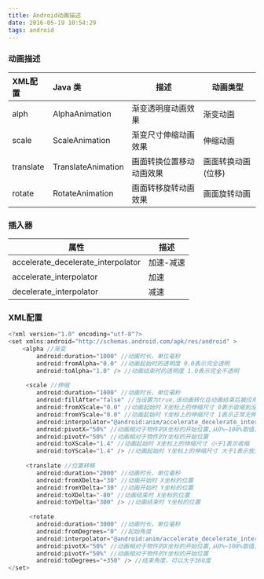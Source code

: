 ```yaml
---
title: Android动画描述
date: 2016-05-19 10:54:29
tags: android
---
```


### 动画描述
| XML配置     | Java 类             | 描述           | 动画类型       |
| :-------- | :----------------- | ------------ | ---------- |
| alph      | AlphaAnimation     | 渐变透明度动画效果    | 渐变动画       |
| scale     | ScaleAnimation     | 渐变尺寸伸缩动画效果   | 伸缩动画       |
| translate | TranslateAnimation | 画面转换位置移动动画效果 | 画面转换动画(位移) |
| rotate    | RotateAnimation    | 画面转移旋转动画效果   | 画面旋转动画     |

<!-- More -->

### 插入器

| 属性                                 | 描述    |
| ---------------------------------- | ----- |
| accelerate_decelerate_interpolator | 加速-减速 |
| accelerate_interpolator            | 加速    |
| decelerate_interpolator            | 减速    |

### XML配置

```java
<?xml version="1.0" encoding="utf-8"?>
<set xmlns:android="http://schemas.android.com/apk/res/android" >
    <alpha //渐变
        android:duration="1000" //动画时长，单位毫秒
        android:fromAlpha="0.0" //动画起始时的透明度 0.0表示完全透明
        android:toAlpha="1.0" /> //动画结束时的透明度 1.0表示完全不透明
          
     <scale //伸缩
        android:duration="1000" //动画时长，单位毫秒
        android:fillAfter="false" //当设置为true,该动画转化在动画结束后被应用
        android:fromXScale="0.0" //动画起始时 X坐标上的伸缩尺寸 0表示收缩到没有
        android:fromYScale="0.0" //动画起始时 Y坐标上的伸缩尺寸 1表示正常无伸缩
        android:interpolator="@android:anim/accelerate_decelerate_interpolator" //插入器
        android:pivotX="50%" //动画相对于物件的X坐标的开始位置,从0%~100%取值，50%为中点位置
        android:pivotY="50%" //动画相对于物件的Y坐标的开始位置
        android:toXScale="1.4" //动画起始时 X坐标上的伸缩尺寸 小于1表示收缩
        android:toYScale="1.4" /> //动画起始时 Y坐标上的伸缩尺寸 大于1表示放大
          
     <translate //位置转移
        android:duration="2000" //动画时长，单位毫秒
        android:fromXDelta="30" //动画开始时 X坐标的位置
        android:fromYDelta="30" //动画开始时 Y坐标的位置
        android:toXDelta="-80" //动画结束时 X坐标的位置
        android:toYDelta="300" /> //动画结束时 Y坐标的位置
          
      <rotate
        android:duration="3000" //动画时长，单位毫秒
        android:fromDegrees="0" //起始角度 
        android:interpolator="@android:anim/accelerate_decelerate_interpolator"//插入器
        android:pivotX="50%" //动画相对于物件的X坐标的开始位置,从0%~100%取值，50%为中点位置
        android:pivotY="50%" //动画相对于物件的Y坐标的开始位置
        android:toDegrees="+350" /> //结束角度，可以大于360度
</set>
```